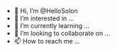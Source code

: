 - 👋 Hi, I’m @HelloSolon
- 👀 I’m interested in ...
- 🌱 I’m currently learning ...
- 💞️ I’m looking to collaborate on ...
- 📫 How to reach me ...

<!---
HelloSolon/HelloSolon is a ✨ special ✨ repository because its `README.md` (this file) appears on your GitHub profile.
You can click the Preview link to take a look at your changes.
--->
